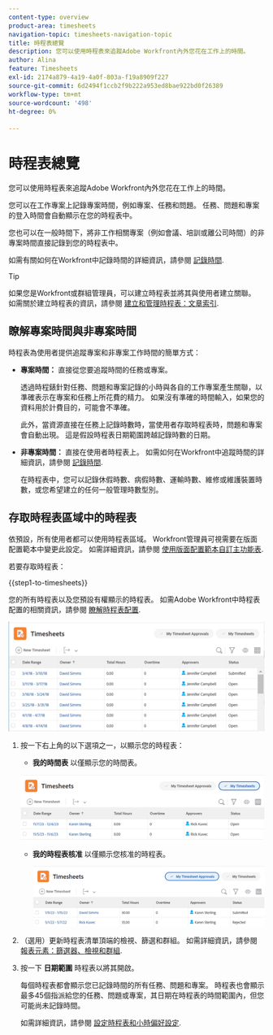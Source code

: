 ```yaml
---
content-type: overview
product-area: timesheets
navigation-topic: timesheets-navigation-topic
title: 時程表總覽
description: 您可以使用時程表來追蹤Adobe Workfront內外您花在工作上的時間。
author: Alina
feature: Timesheets
exl-id: 2174a879-4a19-4a0f-803a-f19a8909f227
source-git-commit: 6d2494f1ccb2f9b222a953ed8bae922bd0f26389
workflow-type: tm+mt
source-wordcount: '498'
ht-degree: 0%

---
```


# 時程表總覽

您可以使用時程表來追蹤Adobe Workfront內外您花在工作上的時間。

您可以在工作專案上記錄專案時間，例如專案、任務和問題。 任務、問題和專案的登入時間會自動顯示在您的時程表中。

您也可以在一般時間下，將非工作相關專案（例如會議、培訓或離公司時間）的非專案時間直接記錄到您的時程表中。

如需有關如何在Workfront中記錄時間的詳細資訊，請參閱 [記錄時間](../../timesheets/create-and-manage-timesheets/log-time.md).

>[!TIP]
>
>如果您是Workfront或群組管理員，可以建立時程表並將其與使用者建立關聯。 如需關於建立時程表的資訊，請參閱 [建立和管理時程表：文章索引](../create-and-manage-timesheets/create-and-manage-timesheets.md).


## 瞭解專案時間與非專案時間

時程表為使用者提供追蹤專案和非專案工作時間的簡單方式：

* **專案時間：** 直接從您要追蹤時間的任務或專案。

  透過時程錶針對任務、問題和專案記錄的小時與各自的工作專案產生關聯，以準確表示在專案和任務上所花費的精力。 如果沒有準確的時間輸入，如果您的資料用於計費目的，可能會不準確。

  此外，當資源直接在任務上記錄時數時，當使用者存取時程表時，問題和專案會自動出現。 這是假設時程表日期範圍跨越記錄時數的日期。

* **非專案時間：** 直接在使用者時程表上。 如需如何在Workfront中追蹤時間的詳細資訊，請參閱   [記錄時間](../../timesheets/create-and-manage-timesheets/log-time.md).

  在時程表中，您可以記錄休假時數、病假時數、運輸時數、維修或維護裝置時數，或您希望建立的任何一般管理時數型別。

## 存取時程表區域中的時程表

依預設，所有使用者都可以使用時程表區域。 Workfront管理員可視需要在版面配置範本中變更此設定。 如需詳細資訊，請參閱 [使用版面配置範本自訂主功能表](/help/quicksilver/administration-and-setup/customize-workfront/use-layout-templates/customize-main-menu.md).

若要存取時程表：

{{step1-to-timesheets}}

您的所有時程表以及您預設有權顯示的時程表。 如需Adobe Workfront中時程表配置的相關資訊，請參閱 [瞭解時程表配置](../../timesheets/timesheets/timesheet-layout.md).

![](assets/all-timesheets-list-nwe-350x68.png)

1. 按一下右上角的以下選項之一，以顯示您的時程表：

   * **我的時間表** 以僅顯示您的時間表。

   ![](assets/my-timesheets-list-various-statuses-nwe-350x60.png)

   * **我的時程表核准** 以僅顯示您核准的時程表。

     ![](assets/timesheets-i-approve-list-with0filters-new-nwe-350x61.png)


1. （選用）更新時程表清單頂端的檢視、篩選和群組。 如需詳細資訊，請參閱 [報表元素：篩選器、檢視和群組](../../reports-and-dashboards/reports/reporting-elements/reporting-elements-overview.md).

1. 按一下 **日期範圍** 時程表以將其開啟。

   每個時程表都會顯示您已記錄時間的所有任務、問題和專案。 時程表也會顯示最多45個指派給您的任務、問題或專案，其日期在時程表的時間範圍內，但您可能尚未記錄時間。

   如需詳細資訊，請參閱 [設定時程表和小時偏好設定](../../administration-and-setup/set-up-workfront/configure-timesheets-schedules/timesheet-and-hour-preferences.md).
